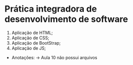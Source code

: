 # Prática integradora de desenvolvimento de software

1. Aplicação de HTML;
2. Aplicação de CSS;
3. Aplicação de BootStrap;
4. Aplicação de JS;

* Anotações:
-> Aula 10 não possui arquivos
